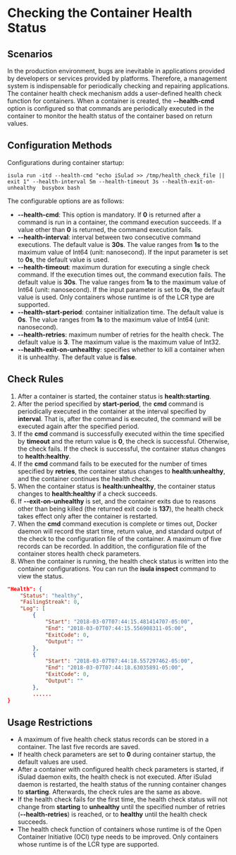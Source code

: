 # Checking the Container Health Status

## Scenarios

In the production environment, bugs are inevitable in applications provided by developers or services provided by platforms. Therefore, a management system is indispensable for periodically checking and repairing applications. The container health check mechanism adds a user-defined health check function for containers. When a container is created, the  **--health-cmd**  option is configured so that commands are periodically executed in the container to monitor the health status of the container based on return values.

## Configuration Methods

Configurations during container startup:

```shell
isula run -itd --health-cmd "echo iSulad >> /tmp/health_check_file || exit 1" --health-interval 5m --health-timeout 3s --health-exit-on-unhealthy  busybox bash
```

The configurable options are as follows:

- **--health-cmd**: This option is mandatory. If  **0**  is returned after a command is run in a container, the command execution succeeds. If a value other than  **0**  is returned, the command execution fails.
- **--health-interval**: interval between two consecutive command executions. The default value is  **30s**. The value ranges from  **1s**  to the maximum value of Int64 \(unit: nanosecond\). If the input parameter is set to  **0s**, the default value is used.
- **--health-timeout**: maximum duration for executing a single check command. If the execution times out, the command execution fails. The default value is  **30s**. The value ranges from  **1s**  to the maximum value of Int64 \(unit: nanosecond\). If the input parameter is set to  **0s**, the default value is used. Only containers whose runtime is of the LCR type are supported.
- **--health-start-period**: container initialization time. The default value is  **0s**. The value ranges from  **1s**  to the maximum value of Int64 \(unit: nanosecond\).
- **--health-retries**: maximum number of retries for the health check. The default value is  **3**. The maximum value is the maximum value of Int32.
- **--health-exit-on-unhealthy**: specifies whether to kill a container when it is unhealthy. The default value is  **false**.

## Check Rules

1. After a container is started, the container status is  **health:starting**.
2. After the period specified by  **start-period**, the  **cmd**  command is periodically executed in the container at the interval specified by  **interval**. That is, after the command is executed, the command will be executed again after the specified period.
3. If the  **cmd**  command is successfully executed within the time specified by  **timeout**  and the return value is  **0**, the check is successful. Otherwise, the check fails. If the check is successful, the container status changes to  **health:healthy**.
4. If the  **cmd**  command fails to be executed for the number of times specified by  **retries**, the container status changes to  **health:unhealthy**, and the container continues the health check.
5. When the container status is  **health:unhealthy**, the container status changes to  **health:healthy**  if a check succeeds.
6. If  **--exit-on-unhealthy**  is set, and the container exits due to reasons other than being killed \(the returned exit code is  **137**\), the health check takes effect only after the container is restarted.
7. When the  **cmd**  command execution is complete or times out, Docker daemon will record the start time, return value, and standard output of the check to the configuration file of the container. A maximum of five records can be recorded. In addition, the configuration file of the container stores health check parameters.
8. When the container is running, the health check status is written into the container configurations. You can run the  **isula inspect**  command to view the status.

```json
"Health": {
    "Status": "healthy",
    "FailingStreak": 0,
    "Log": [
        {
            "Start": "2018-03-07T07:44:15.481414707-05:00",
            "End": "2018-03-07T07:44:15.556908311-05:00",
            "ExitCode": 0,
            "Output": ""
        },
        {
            "Start": "2018-03-07T07:44:18.557297462-05:00",
            "End": "2018-03-07T07:44:18.63035891-05:00",
            "ExitCode": 0,
            "Output": ""
        },
        ......
}
```

## Usage Restrictions

- A maximum of five health check status records can be stored in a container. The last five records are saved.
- If health check parameters are set to  **0**  during container startup, the default values are used.
- After a container with configured health check parameters is started, if iSulad daemon exits, the health check is not executed. After iSulad daemon is restarted, the health status of the running container changes to  **starting**. Afterwards, the check rules are the same as above.
- If the health check fails for the first time, the health check status will not change from  **starting**  to  **unhealthy**  until the specified number of retries \(**--health-retries**\) is reached, or to  **healthy**  until the health check succeeds.
- The health check function of containers whose runtime is of the Open Container Initiative \(OCI\) type needs to be improved. Only containers whose runtime is of the LCR type are supported.
